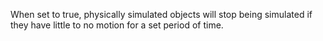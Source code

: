 When set to true, physically simulated objects will stop being simulated
if they have little to no motion for a set period of time.